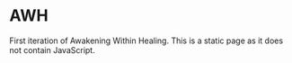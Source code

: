# AWH

First iteration of Awakening Within Healing. This is a static page as it does not contain JavaScript.
